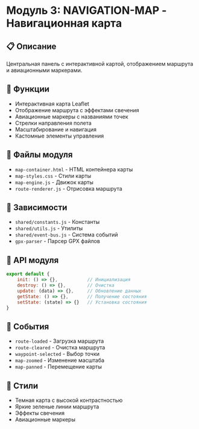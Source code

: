 # Модуль 3: NAVIGATION-MAP - Навигационная карта

## 📋 Описание
Центральная панель с интерактивной картой, отображением маршрута и авиационными маркерами.

## 🎯 Функции
- Интерактивная карта Leaflet
- Отображение маршрута с эффектами свечения
- Авиационные маркеры с названиями точек
- Стрелки направления полета
- Масштабирование и навигация
- Кастомные элементы управления

## 📁 Файлы модуля
- `map-container.html` - HTML контейнера карты
- `map-styles.css` - Стили карты
- `map-engine.js` - Движок карты
- `route-renderer.js` - Отрисовка маршрута

## 🔗 Зависимости
- `shared/constants.js` - Константы
- `shared/utils.js` - Утилиты
- `shared/event-bus.js` - Система событий
- `gpx-parser` - Парсер GPX файлов

## 🚀 API модуля
```javascript
export default {
    init: () => {},           // Инициализация
    destroy: () => {},        // Очистка
    update: (data) => {},     // Обновление данных
    getState: () => {},       // Получение состояния
    setState: (state) => {}   // Установка состояния
}
```

## 📝 События
- `route-loaded` - Загрузка маршрута
- `route-cleared` - Очистка маршрута
- `waypoint-selected` - Выбор точки
- `map-zoomed` - Изменение масштаба
- `map-panned` - Перемещение карты

## 🎨 Стили
- Темная карта с высокой контрастностью
- Яркие зеленые линии маршрута
- Эффекты свечения
- Авиационные маркеры
